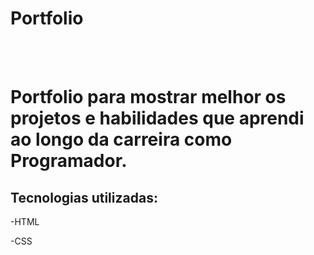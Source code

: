 <h1>Portfolio</h1>
<br>
<br>
<h1> Portfolio para mostrar melhor os projetos e habilidades que aprendi ao longo da carreira como Programador.</h1>
<H2>Tecnologias utilizadas:</H2>
<P>-HTML</P>
<P>-CSS</P>
<img src="">

